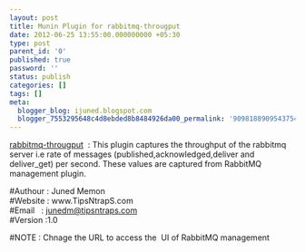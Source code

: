 ```yaml
---
layout: post
title: Munin Plugin for rabbitmq-througput
date: 2012-06-25 13:55:00.000000000 +05:30
type: post
parent_id: '0'
published: true
password: ''
status: publish
categories: []
tags: []
meta:
  blogger_blog: ijuned.blogspot.com
  blogger_7553295648c4d8ebded8b8484926da00_permalink: '9098188909543754142'
---
```

<div dir="ltr" style="text-align:left;"><a href="https://github.com/renard/munin-exchange-plugins/blob/master/munin-exchange/rabbitmq-connections">rabbitmq-througput</a>  : This plugin captures the throughput of the rabbitmq  server i.e rate of messages (published,acknowledged,deliver and  deliver_get) per <span class="IL_AD" id="IL_AD2">second<span class="IL_AD_ICON"></span></span>. These values are captured from RabbitMQ management plugin.</p>
<p>#Authour : Juned Memon<br />#Website : www.TipsNtrapS.com<br />#Email   : <a href="mailto:junedm@tipsntraps.com">junedm@tipsntraps.com</a><br />#Version :1.0</p>
<p>#NOTE : Chnage the URL to access the  UI of RabbitMQ management</p>
</div>
